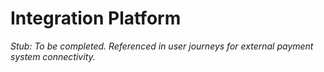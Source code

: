 # Integration Platform

_Stub: To be completed. Referenced in user journeys for external payment system connectivity._
